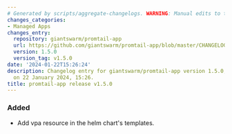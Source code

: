 ```yaml
---
# Generated by scripts/aggregate-changelogs. WARNING: Manual edits to this files will be overwritten.
changes_categories:
- Managed Apps
changes_entry:
  repository: giantswarm/promtail-app
  url: https://github.com/giantswarm/promtail-app/blob/master/CHANGELOG.md#150---2024-01-22
  version: 1.5.0
  version_tag: v1.5.0
date: '2024-01-22T15:26:24'
description: Changelog entry for giantswarm/promtail-app version 1.5.0, published
  on 22 January 2024, 15:26.
title: promtail-app release v1.5.0
---
```


### Added
- Add vpa resource in the helm chart's templates.
